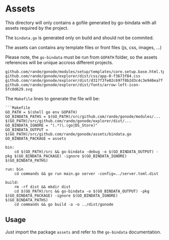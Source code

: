 Assets
======

This directory will only contains a gofile generated by go-bindata with all assets required by the project.

The ``bindata.go`` is generated only on build and should not be commited.

The assets can contains any template files or front files (js, css, images, ...)

Please note, the ``go-bindata`` must be run from ``GOPATH`` folder, so the assets references will be unique accross different projects.
 
    github.com/rande/gonode/modules/setup/templates/core.setup.base.html.tpl
    github.com/rande/gonode/explorer/dist/css/app-0-f3673f84.css
    github.com/rande/gonode/explorer/dist/d317f3fe02c697f8b2d3c4c3e940ea7f.gif
    github.com/rande/gonode/explorer/dist/fonts/arrow-left-icon-5fc0d629.svg


The ``Makefile`` lines to generate the file will be:

    ```Makefile
    GO_PATH = $(shell go env GOPATH)
    GO_BINDATA_PATHS = $(GO_PATH)/src/github.com/rande/gonode/modules/... $(GO_PATH)/src/github.com/rande/gonode/explorer/dist/...
    GO_BINDATA_IGNORE = "(.*)\.(go|DS_Store)"
    GO_BINDATA_OUTPUT = $(GO_PATH)/src/github.com/rande/gonode/assets/bindata.go
    GO_BINDATA_PACKAGE = assets

    bin:
    	cd $(GO_PATH)/src && go-bindata -debug -o $(GO_BINDATA_OUTPUT) -pkg $(GO_BINDATA_PACKAGE) -ignore $(GO_BINDATA_IGNORE) $(GO_BINDATA_PATHS)

    run: bin
    	cd commands && go run main.go server -config=../server.toml.dist
    
    build:
    	rm -rf dist && mkdir dist
    	cd $(GO_PATH)/src && go-bindata -o $(GO_BINDATA_OUTPUT) -pkg $(GO_BINDATA_PACKAGE) -ignore $(GO_BINDATA_IGNORE)  $(GO_BINDATA_PATHS)
    	cd commands && go build -a -o ../dist/gonode


Usage
-----

Just import the package ``assets`` and refer to the ``go-bindata`` documentation.

